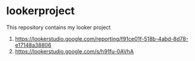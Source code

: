 # lookerproject
This repository contains my looker project

1. https://lookerstudio.google.com/reporting/f91ce01f-518b-4abd-8d78-e17148a38806
2. https://lookerstudio.google.com/s/h91fu-0AVhA
   
